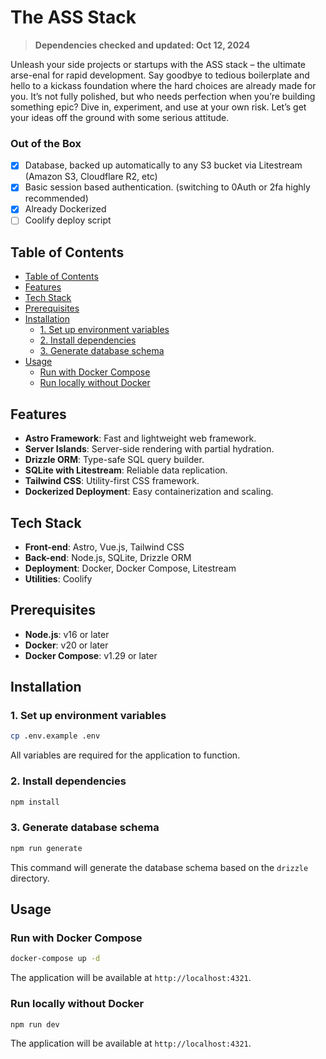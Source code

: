 # The ASS Stack

> **Dependencies checked and updated: Oct 12, 2024**

Unleash your side projects or startups with the ASS stack – the ultimate arse-enal for rapid development. Say goodbye to tedious boilerplate and hello to a kickass foundation where the hard choices are already made for you. It’s not fully polished, but who needs perfection when you’re building something epic? Dive in, experiment, and use at your own risk. Let’s get your ideas off the ground with some serious attitude.

### Out of the Box
- [x] Database, backed up automatically to any S3 bucket via Litestream (Amazon S3, Cloudflare R2, etc)
- [x] Basic session based authentication. (switching to 0Auth or 2fa highly recommended)
- [x] Already Dockerized
- [ ] Coolify deploy script

## Table of Contents

- [Table of Contents](#table-of-contents)
- [Features](#features)
- [Tech Stack](#tech-stack)
- [Prerequisites](#prerequisites)
- [Installation](#installation)
  - [1. Set up environment variables](#1-set-up-environment-variables)
  - [2. Install dependencies](#2-install-dependencies)
  - [3. Generate database schema](#3-generate-database-schema)
- [Usage](#usage)
  - [Run with Docker Compose](#run-with-docker-compose)
  - [Run locally without Docker](#run-locally-without-docker)

## Features

- **Astro Framework**: Fast and lightweight web framework.
- **Server Islands**: Server-side rendering with partial hydration.
- **Drizzle ORM**: Type-safe SQL query builder.
- **SQLite with Litestream**: Reliable data replication.
- **Tailwind CSS**: Utility-first CSS framework.
- **Dockerized Deployment**: Easy containerization and scaling.

## Tech Stack

- **Front-end**: Astro, Vue.js, Tailwind CSS
- **Back-end**: Node.js, SQLite, Drizzle ORM
- **Deployment**: Docker, Docker Compose, Litestream
- **Utilities**: Coolify

## Prerequisites

- **Node.js**: v16 or later
- **Docker**: v20 or later
- **Docker Compose**: v1.29 or later

## Installation

### 1. Set up environment variables

```bash
cp .env.example .env
```

All variables are required for the application to function.

### 2. Install dependencies

```bash
npm install
```

### 3. Generate database schema

```bash
npm run generate
```

This command will generate the database schema based on the `drizzle` directory.

## Usage

### Run with Docker Compose

```bash
docker-compose up -d
```

The application will be available at `http://localhost:4321`.

### Run locally without Docker

```bash
npm run dev
```

The application will be available at `http://localhost:4321`.
